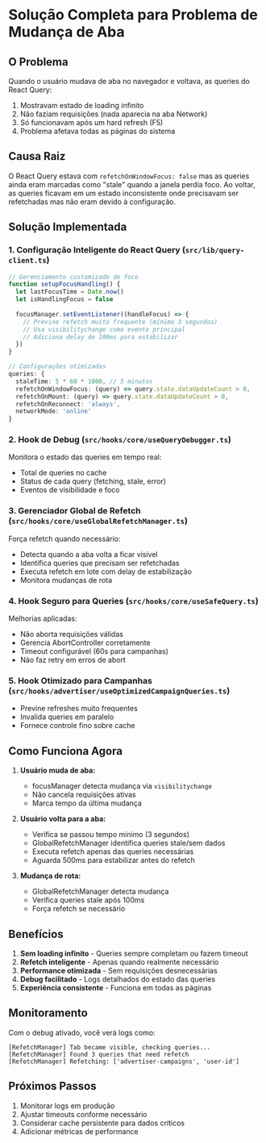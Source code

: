 # Solução Completa para Problema de Mudança de Aba

## O Problema

Quando o usuário mudava de aba no navegador e voltava, as queries do React Query:
1. Mostravam estado de loading infinito
2. Não faziam requisições (nada aparecia na aba Network)
3. Só funcionavam após um hard refresh (F5)
4. Problema afetava todas as páginas do sistema

## Causa Raiz

O React Query estava com `refetchOnWindowFocus: false` mas as queries ainda eram marcadas como "stale" quando a janela perdia foco. Ao voltar, as queries ficavam em um estado inconsistente onde precisavam ser refetchadas mas não eram devido à configuração.

## Solução Implementada

### 1. **Configuração Inteligente do React Query** (`src/lib/query-client.ts`)

```typescript
// Gerenciamento customizado de foco
function setupFocusHandling() {
  let lastFocusTime = Date.now()
  let isHandlingFocus = false
  
  focusManager.setEventListener((handleFocus) => {
    // Previne refetch muito frequente (mínimo 3 segundos)
    // Usa visibilitychange como evento principal
    // Adiciona delay de 100ms para estabilizar
  })
}

// Configurações otimizadas
queries: {
  staleTime: 5 * 60 * 1000, // 5 minutos
  refetchOnWindowFocus: (query) => query.state.dataUpdateCount > 0,
  refetchOnMount: (query) => query.state.dataUpdateCount > 0,
  refetchOnReconnect: 'always',
  networkMode: 'online'
}
```

### 2. **Hook de Debug** (`src/hooks/core/useQueryDebugger.ts`)

Monitora o estado das queries em tempo real:
- Total de queries no cache
- Status de cada query (fetching, stale, error)
- Eventos de visibilidade e foco

### 3. **Gerenciador Global de Refetch** (`src/hooks/core/useGlobalRefetchManager.ts`)

Força refetch quando necessário:
- Detecta quando a aba volta a ficar visível
- Identifica queries que precisam ser refetchadas
- Executa refetch em lote com delay de estabilização
- Monitora mudanças de rota

### 4. **Hook Seguro para Queries** (`src/hooks/core/useSafeQuery.ts`)

Melhorias aplicadas:
- Não aborta requisições válidas
- Gerencia AbortController corretamente
- Timeout configurável (60s para campanhas)
- Não faz retry em erros de abort

### 5. **Hook Otimizado para Campanhas** (`src/hooks/advertiser/useOptimizedCampaignQueries.ts`)

- Previne refreshes muito frequentes
- Invalida queries em paralelo
- Fornece controle fino sobre cache

## Como Funciona Agora

1. **Usuário muda de aba:**
   - focusManager detecta mudança via `visibilitychange`
   - Não cancela requisições ativas
   - Marca tempo da última mudança

2. **Usuário volta para a aba:**
   - Verifica se passou tempo mínimo (3 segundos)
   - GlobalRefetchManager identifica queries stale/sem dados
   - Executa refetch apenas das queries necessárias
   - Aguarda 500ms para estabilizar antes do refetch

3. **Mudança de rota:**
   - GlobalRefetchManager detecta mudança
   - Verifica queries stale após 100ms
   - Força refetch se necessário

## Benefícios

1. **Sem loading infinito** - Queries sempre completam ou fazem timeout
2. **Refetch inteligente** - Apenas quando realmente necessário
3. **Performance otimizada** - Sem requisições desnecessárias
4. **Debug facilitado** - Logs detalhados do estado das queries
5. **Experiência consistente** - Funciona em todas as páginas

## Monitoramento

Com o debug ativado, você verá logs como:
```
[RefetchManager] Tab became visible, checking queries...
[RefetchManager] Found 3 queries that need refetch
[RefetchManager] Refetching: ['advertiser-campaigns', 'user-id']
```

## Próximos Passos

1. Monitorar logs em produção
2. Ajustar timeouts conforme necessário
3. Considerar cache persistente para dados críticos
4. Adicionar métricas de performance 